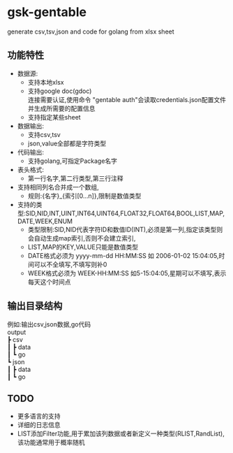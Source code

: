 # gsk-gentable

generate csv,tsv,json and code for golang from xlsx sheet

## 功能特性

- 数据源:  
  - 支持本地xlsx
  - 支持google doc(gdoc)  
    连接需要认证,使用命令 "gentable auth"会读取credentials.json配置文件并生成所需要的配置信息
  - 支持指定某些sheet
- 数据输出:
  - 支持csv,tsv
  - json,value全部都是字符类型
- 代码输出:
  - 支持golang,可指定Package名字
- 表头格式:
  - 第一行名字,第二行类型,第三行注释
- 支持相同列名合并成一个数组,
  - 规则:{名字}_{索引[0...n]},限制是数值类型
- 支持的类型:SID,NID,INT,UINT,INT64,UINT64,FLOAT32,FLOAT64,BOOL,LIST,MAP,DATE,WEEK,ENUM
  - 类型限制:SID,NID代表字符ID和数值ID(INT),必须是第一列,指定该类型则会自动生成map索引,否则不会建立索引,  
  - LIST,MAP的KEY,VALUE只能是数值类型
  - DATE格式必须为 yyyy-mm-dd HH:MM:SS 如 2006-01-02 15:04:05,时间可以不全填写,不填写则补0
  - WEEK格式必须为 WEEK-HH:MM:SS 如5-15:04:05,星期可以不填写,表示每天这个时间点

## 输出目录结构

例如:输出csv,json数据,go代码  
output  
 ┣ csv  
 ┃ ┣ data  
 ┃ ┗ go  
 ┗ json  
 ┃ ┣ data  
 ┃ ┗ go  

## TODO

- 更多语言的支持
- 详细的日志信息
- LIST添加Filter功能,用于累加该列数据或者新定义一种类型(RLIST,RandList),该功能通常用于概率随机